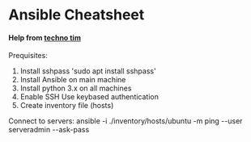 # Ansible Cheatsheet

#### Help from [techno tim](https://github.com/techno-tim/ansible-homelab)

Prequisites:
1. Install sshpass 'sudo apt install sshpass'
1. Install Ansible on main machine
1. Install python 3.x on all machines
1. Enable SSH
    Use keybased authentication
1. Create inventory file (hosts)


Connect to servers:
    ansible -i ./inventory/hosts/ubuntu -m ping --user serveradmin --ask-pass

    
